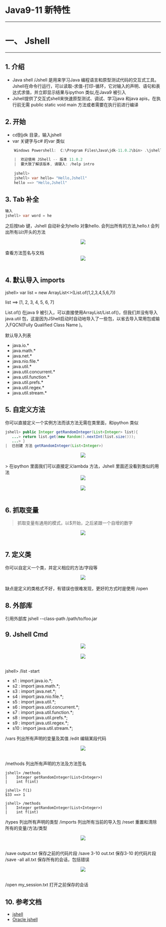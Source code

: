 # Java9-11 新特性
___

# 一、 Jshell
____
## 1. 介绍

* Java shell /Jshell  是用来学习Java 编程语言和原型测试代码的交互式工具。Jshell在命令行运行，可以读取-求值-打印-循环，它对输入的声明、语句和表达式求值，并立即显示结果与ipython 类似,在Java9 被引入
* Jshell提供了交互式shell来快速原型测试、调试、学习java 和java apis，在执行前无需 public static void main 方法或者需要在执行前进行编译
## 2. 开始

* cd到jdk 目录，输入jshell 
* var  关键字与c# 的var 类似
``` java
	Windows Powershell:  C:\Program Files\Java\jdk-11.0.2\bin> .\jshell.exe
	
	|  欢迎使用 JShell -- 版本 11.0.2
	|  要大致了解该版本, 请键入: /help intro
	
	jshell>
	jshell> var hello= "Hello,Jshell"
	hello ==> "Hello,Jshell"

```

## 3. Tab 补全
```java
输入
jshell> var word = he

```
之后按tab  键，Jshell  自动补全为hello
对象hello. 会列出所有的方法,hello.t 会列出所有以t开头的方法
<div align="center"> <img src="pics/Tab.jpg"/> </div><br>
查看方法签名与文档
<div align="center"> <img src="pics/Tab_check_method.jpg"/> </div><br>

## 4. 默认导入 imports

jshell> var list = new ArrayList<>(List.of(1,2,3,4,5,6,7))

list ==> [1, 2, 3, 4, 5, 6, 7]

List.of() 在java 9 被引入，可以直接使用ArrayList/List.of()，但我们并没有导入 java.util 包，这是因为JShell启动时自动地导入了一些包，以省去导入常用包或输入FQCN(Fully Qualified Class Name )。

默认导入列表

- java.io.*
- java.math.*
- java.net.*
- java.nio.file.*
- java.util.*
- java.util.concurrent.*
- java.util.function.*
- java.util.prefs.*
- java.util.regex.*
- java.util.stream.*

## 5. 自定义方法
你可以直接定义一个实例方法而该方法无需在类里面，和ipython  类似
```java
jshell> public Integer getRandomInteger(List<Integer> list){
   ...> return list.get(new Random().nextInt(list.size()));
   ...> }
|  已创建 方法 getRandomInteger(List<Integer>)
```
<div align="center"> <img src="pics/method.jpg"/> </div><br>
> 在ipython 里面我们可以直接定义lambda 方法，Jshell 里面还没看到类似的用法
<div align="center"> <img src="pics/ipython_lambda_method.jpg"/> </div><br>
<div align="center"> <img src="pics/method2.jpg"/> </div><br>

## 6. 抓取变量
> 抓取变量有通用的模式，以$开始，之后紧跟一个自增的数字

<div align="center"> <img src="pics/scratch.jpg"/> </div><br>

## 7. 定义类
你可以自定义一个类，并定义相应的方法/字段等
<div align="center"> <img src="pics/class.jpg"/> </div><br>
缺点是定义的类格式不好，有错误也很难发现，更好的方式时是使用 /open

## 8. 外部库
引用外部库
jshell --class-path /path/to/foo.jar

## 9. Jshell Cmd

<div align="center"> <img src="pics/help.jpg"/> </div><br>

<div align="center"> <img src="pics/help_list.jpg"/> </div><br>

jshell> /list -start

-   s1 : import java.io.*;
-   s2 : import java.math.*;
-   s3 : import java.net.*;
-   s4 : import java.nio.file.*;
-   s5 : import java.util.*;
-   s6 : import java.util.concurrent.*;
-   s7 : import java.util.function.*;
-   s8 : import java.util.prefs.*;
-   s9 : import java.util.regex.*;
-  s10 : import java.util.stream.*;

/vars 列出所有声明的变量及其值
/edit 编辑某段代码

<div align="center"> <img src="pics/vars_edit.jpg"/> </div><br>


/methods 列出所有声明的方法及方法签名

	jshell> /methods
	|    Integer getRandomInteger(List<Integer>)
	|    int f(int)
	
	jshell> f(1)
	$33 ==> 1
	
	jshell> /methods
	|    Integer getRandomInteger(List<Integer>)
	|    int f(int)
/types 列出所有声明的类型
/imports 列出所有当前的导入包
/reset 重置和清除所有的变量/方法/类型
<div align="center"> <img src="pics/reset.jpg"/> </div><br>

/save output.txt 保存之前的代码片段
/save 3-10 out.txt 保存3-10 的代码片段
/save -all all.txt 保存所有的会话，包括错误
<div align="center"> <img src="pics/drop.jpg"/> </div><br>

/open my_session.txt 打开之前保存的会话


##  10. 参考文档
- [jshell](https://www.infoq.com/articles/jshell-java-repl?utm_campaign=rightbar_v2&utm_source=infoq&utm_medium=articles_link&utm_content=link_text)
- [Oracle jshell](https://docs.oracle.com/javase/9/jshell/introduction-jshell.htm#JSHEL-GUID-465BA4F5-E77D-456F-BCB7-D826AC1E18AE)

